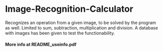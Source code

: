 # Image-Recognition-Calculator
Recognizes an operation from a given image, to be solved by the program as well. Limited to sum, subtraction, multiplication and division.
A database with images has been given to test the functionability.

#### More info at README_useinfo.pdf
